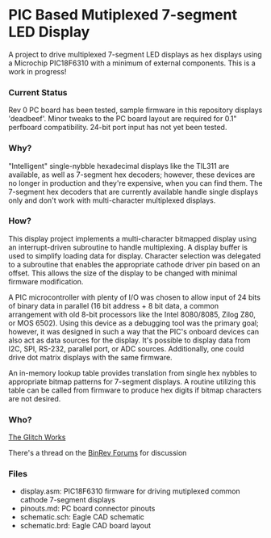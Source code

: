 PIC Based Mutiplexed 7-segment LED Display
==========================================

A project to drive multiplexed 7-segment LED displays as hex displays using a Microchip PIC18F6310 with a minimum of external components. This is a work in progress!

### Current Status

Rev 0 PC board has been tested, sample firmware in this repository displays 'deadbeef'. Minor tweaks to the PC board layout are required for 0.1" perfboard compatibility. 24-bit port input has not yet been tested.

### Why?

"Intelligent" single-nybble hexadecimal displays like the TIL311 are available, as well as 7-segment hex decoders; however, these devices are no longer in production and they're expensive, when you can find them. The 7-segment hex decoders that are currently available handle single displays only and don't work with multi-character multiplexed displays.

### How?

This display project implements a multi-character bitmapped display using an interrupt-driven subroutine to handle multiplexing. A display buffer is used to simplify loading data for display. Character selection was delegated to a subroutine that enables the appropriate cathode driver pin based on an offset. This allows the size of the display to be changed with minimal firmware modification.

A PIC microcontroller with plenty of I/O was chosen to allow input of 24 bits of binary data in parallel (16 bit address + 8 bit data, a common arrangement with old 8-bit processors like the Intel 8080/8085, Zilog Z80, or MOS 6502). Using this device as a debugging tool was the primary goal; however, it was designed in such a way that the PIC's onboard devices can also act as data sources for the display. It's possible to display data from I2C, SPI, RS-232, parallel port, or ADC sources. Additionally, one could drive dot matrix displays with the same firmware.

An in-memory lookup table provides translation from single hex nybbles to appropriate bitmap patterns for 7-segment displays. A routine utilizing this table can be called from firmware to produce hex digits if bitmap characters are not desired.

### Who?

[The Glitch Works](http://www.glitchwrks.com/)

There's a thread on the [BinRev Forums](http://www.binrev.com/forums/index.php/topic/46160-hex-display-project/) for discussion

### Files

* display.asm: PIC18F6310 firmware for driving mutiplexed common cathode 7-segment displays
* pinouts.md: PC board connector pinouts
* schematic.sch: Eagle CAD schematic
* schematic.brd: Eagle CAD board layout
